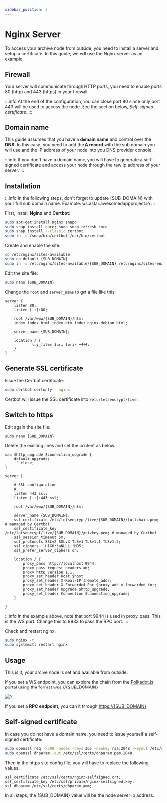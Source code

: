 ```yaml
---
sidebar_position: 3
---
```


# Nginx Server

To access your archive node from outside, you need to install a server and setup a certificate.
In this guide, we will use the Nginx server as an example.

## Firewall

Your server will communicate through HTTP ports, you need to enable ports 80 (http) and 443 (https) in your firewall.

:::info
At the end of the configuration, you can close port 80 since only port 443 will be used to access the node. See the section below, *Self-signed certificate*.
:::

## Domain name

This guide assumes that you have a **domain name** and control over the **DNS**. In this case, you need to add the **A record** with the sub domain you will use and the IP address of your node into you DNS provider console.

:::info
If you don't have a domain name, you will have to generate a self-signed certificate and access your node through the raw ip address of your server.
:::

## Installation

:::info
In the following steps, don't forget to update {SUB_DOMAIN} with your full sub domain name.
Example: ws.astar.awesomedappproject.io
:::

First, install **Nginx** and **Certbot**:

```sh
sudo apt-get install nginx snapd
sudo snap install core; sudo snap refresh core
sudo snap install --classic certbot
sudo ln -s /snap/bin/certbot /usr/bin/certbot
```

Create and enable the site:

```sh
cd /etc/nginx/sites-available
sudo cp default {SUB_DOMAIN}
sudo ln -s /etc/nginx/sites-available/{SUB_DOMAIN} /etc/nginx/sites-enabled/
```

Edit the site file:

```sh
sudo nano {SUB_DOMAIN}
```

Change the `root` and `server_name` to get a file like this:

```
server {
    listen 80;
    listen [::]:80;

    root /var/www/{SUB_DOMAIN}/html;
    index index.html index.htm index.nginx-debian.html;

    server_name {SUB_DOMAIN};

    location / {
            try_files $uri $uri/ =404;
    }
}
```

## Generate SSL certificate

Issue the Certbot certificate:

```sh
sudo certbot certonly --nginx
```

Certbot will issue the SSL certificate into `/etc/letsencrypt/live`.

## Switch to https

Edit again the site file:

```ssh
sudo nano {SUB_DOMAIN}
```

Delete the existing lines and set the content as below:

```
map $http_upgrade $connection_upgrade {
    default upgrade;
    '' close;
}

server {

    # SSL configuration
    #
    listen 443 ssl;
    listen [::]:443 ssl;

    root /var/www/{SUB_DOMAIN}/html;

    server_name {SUB_DOMAIN};
    ssl_certificate /etc/letsencrypt/live/{SUB_DOMAIN}/fullchain.pem; # managed by Certbot
    ssl_certificate_key /etc/letsencrypt/live/{SUB_DOMAIN}/privkey.pem; # managed by Certbot
    ssl_session_timeout 5m;
    ssl_protocols SSLv2 SSLv3 TLSv1 TLSv1.1 TLSv1.2;
    ssl_ciphers   HIGH:!aNULL:!MD5;
    ssl_prefer_server_ciphers on;

    location / {
        proxy_pass http://localhost:9944;
        proxy_pass_request_headers on;
        proxy_http_version 1.1;
        proxy_set_header Host $host;
        proxy_set_header X-Real-IP $remote_addr;
        proxy_set_header X-Forwarded-For $proxy_add_x_forwarded_for;
        proxy_set_header Upgrade $http_upgrade;
        proxy_set_header Connection $connection_upgrade;
    }

}

```
:::info
In the example above, note that port 9944 is used in proxy_pass. This is the WS port.
Change this to 9933 to pass the RPC port.
:::

Check and restart nginx:

```sh
sudo nginx -t
sudo systemctl restart nginx
```

## Usage

This is it, your arcive node is set and available from outside.

If you set a WS endpoint, you can explore the chain from the [Polkadot.js](https://polkadot.js.org/apps) portal using the format wss://{SUB_DOMAIN}

![2](img/2.png)

If you set a **RPC endpoint**, you can it through <https://{SUB_DOMAIN}>

## Self-signed certificate

In case you do not have a domain name, you need to issue yourself a self-signed certificate:

```sh
sudo openssl req -x509 -nodes -days 365 -newkey rsa:2048 -keyout /etc/ssl/private/nginx-selfsigned.key -out /etc/ssl/certs/nginx-selfsigned.crt
sudo openssl dhparam -out /etc/ssl/certs/dhparam.pem 2048
```

Then in the https site config file, you will have to replace the following values:

```
ssl_certificate /etc/ssl/certs/nginx-selfsigned.crt;
ssl_certificate_key /etc/ssl/private/nginx-selfsigned.key;
ssl_dhparam /etc/ssl/certs/dhparam.pem;
```

In all steps, the {SUB_DOMAIN} value will be the node server ip address.
